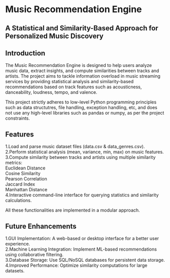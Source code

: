 # Music Recommendation Engine
## A Statistical and Similarity-Based Approach for Personalized Music Discovery

## Introduction
The Music Recommendation Engine is designed to help users analyze music data, extract insights, and compute similarities between tracks and artists. The project aims to tackle information overload in music streaming services by providing statistical analysis and similarity-based recommendations based on track features such as acousticness, danceability, loudness, tempo, and valence.

This project strictly adheres to low-level Python programming principles such as data structutres, file handling, exception handling, etc, and does not use any high-level libraries such as pandas or numpy, as per the project constraints.

## Features
1.Load and parse music dataset files (data.csv & data_genres.csv).  
2.Perform statistical analysis (mean, variance, min, max) on music features.  
3.Compute similarity between tracks and artists using multiple similarity metrics:  
  Euclidean Distance  
  Cosine Similarity  
  Pearson Correlation  
  Jaccard Index  
  Manhattan Distance  
4.Interactive command-line interface for querying statistics and similarity calculations.  

All these functionalities are implemented in a modular approach.

## Future Enhancements  
1.GUI Implementation: A web-based or desktop interface for a better user experience.  
2.Machine Learning Integration: Implement ML-based recommendations using collaborative filtering.  
3.Database Storage: Use SQL/NoSQL databases for persistent data storage.  
4.Improved Performance: Optimize similarity computations for large datasets.   
